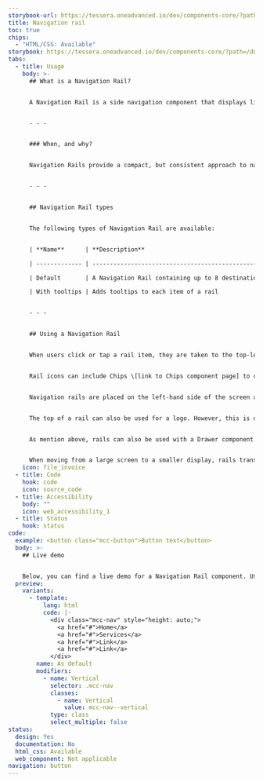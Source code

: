 ```yaml
---
storybook-url: https://tessera.oneadvanced.io/dev/components-core/?path=/docs/html-button--as-default
title: Navigation rail
toc: true
chips:
  - "HTML/CSS: Available"
storybook: https://tessera.oneadvanced.io/dev/components-core/?path=/docs/html-navigation-rail--as-default
tabs:
  - title: Usage
    body: >-
      ## What is a Navigation Rail?


      A Navigation Rail is a side navigation component that displays links to primary destinations in an application.


      - - -


      ### When, and why?


      Navigation Rails provide a compact, but consistent approach to navigation. They should be used to provide access to top-level destinations on desktops and tablets, which need to be accessed from anywhere. On smaller screens the rail should transition to a Navigation Bar \[link to Navigation Bar page]. Although a rail can be used in its own, when there is a secondary navigation structure, it should be used in conjunction with a Drawer component \[link to Drawer page] to display secondary destinations or actions. 


      - - -


      ## Navigation Rail types


      The following types of Navigation Rail are available:


      | **Name**      | **Description**                                                                         | **Behaviour** |

      | ------------- | --------------------------------------------------------------------------------------- | ------------- |

      | Default       | A Navigation Rail containing up to 8 destinations, represented by icons and text labels |               |

      | With tooltips | Adds tooltips to each item of a rail                                                    |               |


      - - -


      ## Using a Navigation Rail


      When users click or tap a rail item, they are taken to the top-level destination associated with it and that item appears selected. Navigation rail destinations are always represented by icons that indicate the content or the nature of a destination. In addition, they must always include text labels. Icons alone should never be used, as icons may not be universally known and will automatically exclude users that do not known what they mean. Text labels should provide short, meaningful descriptions and provide an alternative way for users to understand an icon’s meaning. Labels should not be truncated and wrapping long labels should be avoided when possible.


      Rail icons can include Chips \[link to Chips component page] to convey information about the associated destination, such as a count. When Chips are used in this way, they must be placed centrally, underneath a rail item.


      Navigation rails are placed on the left-hand side of the screen and always runs vertically along the side of a page.


      The top of a rail can also be used for a logo. However, this is dependent on the layout you are using. For example, if you are using a layout where the Navigation Header runs all the way across the top of the screen, then the logo would be placed on the left-hand side of the header. For more information, refer to Layouts \[link to Layouts page. We don't currently have one, but as we introduce more layouts, we'll need a page to document them].


      As mention above, rails can also be used with a Drawer component. This supports your navigation structure if you have secondary destinations or additional actions. However, a drawer is unnecessary if there are no secondary destinations or actions in your application.


      When moving from a large screen to a smaller display, rails transform into a Navigation Bar component, while still providing the same access but in a way that's suitable for smaller screens. However, the Navigation Rail and Navigation Bar should not be used together.
    icon: file_invoice
  - title: Code
    hook: code
    icon: source_code
  - title: Accessibility
    body: ""
    icon: web_accessibility_1
  - title: Status
    hook: status
code:
  example: <button class="mcc-button">Button text</button>
  body: >-
    ## Live demo


    Below, you can find a live demo for a Navigation Rail component. Use the drop-down menus and radio buttons to view the different Navigation Rail Types and Variants.
  preview:
    variants:
      - template:
          lang: html
          code: |-
            <div class="mcc-nav" style="height: auto;">
              <a href="#">Home</a>
              <a href="#">Services</a>
              <a href="#">Link</a>
              <a href="#">Link</a>
            </div>
        name: As default
        modifiers:
          - name: Vertical
            selector: .mcc-nav
            classes:
              - name: Vertical
                value: mcc-nav--vertical
            type: class
            select_multiple: false
status:
  design: Yes
  documentation: No
  html_css: Available
  web_component: Not applicable
navigation: button
---
```

